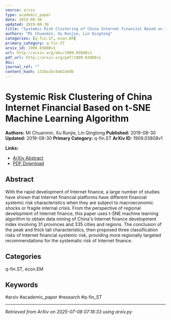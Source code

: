 ```yaml
---
source: arxiv
type: academic_paper
date: 2019-08-30
updated: 2019-08-30
title: "Systemic Risk Clustering of China Internet Financial Based on t-SNE Machine Learning Algorithm"
authors: "Mi Chuanmin, Xu Runjie, Lin Qingtong"
categories: [q-fin.ST, econ.EM]
primary_category: q-fin.ST
arxiv_id: 1909.03808v1
url: http://arxiv.org/abs/1909.03808v1
pdf_url: http://arxiv.org/pdf/1909.03808v1
doi:
journal_ref: ""
content_hash: 1328a1bc9a02addb
---
```


# Systemic Risk Clustering of China Internet Financial Based on t-SNE Machine Learning Algorithm

**Authors:** Mi Chuanmin, Xu Runjie, Lin Qingtong
**Published:** 2019-08-30
**Updated:** 2019-08-30
**Primary Category:** q-fin.ST
**ArXiv ID:** 1909.03808v1

**Links:**
- [ArXiv Abstract](http://arxiv.org/abs/1909.03808v1)
- [PDF Download](http://arxiv.org/pdf/1909.03808v1)


## Abstract

With the rapid development of Internet finance, a large number of studies
have shown that Internet financial platforms have different financial systemic
risk characteristics when they are subject to macroeconomic shocks or fragile
internal crisis. From the perspective of regional development of Internet
finance, this paper uses t-SNE machine learning algorithm to obtain data mining
of China's Internet finance development index involving 31 provinces and 335
cities and regions. The conclusion of the peak and thick tail characteristics,
then proposed three classification risks of Internet financial systemic risk,
providing more regionally targeted recommendations for the systematic risk of
Internet finance.

## Categories

q-fin.ST, econ.EM





## Keywords

#arxiv #academic_paper #research #q-fin_ST

---
*Retrieved from ArXiv on 2025-07-08 07:18:33 using arxiv.py*
